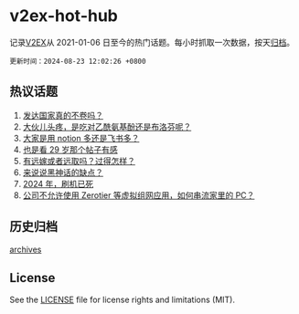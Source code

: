 # v2ex-hot-hub

 记录[V2EX](https://www.v2ex.com/)从 2021-01-06 日至今的热门话题。每小时抓取一次数据，按天[归档](archives)。

`更新时间：2024-08-23 12:02:26 +0800`

## 热议话题

1. [发达国家真的不卷吗？](https://www.v2ex.com/t/1067072)
1. [大伙儿头疼，是吃对乙酰氨基酚还是布洛芬呢？](https://www.v2ex.com/t/1067039)
1. [大家是用 notion 多还是飞书多？](https://www.v2ex.com/t/1067147)
1. [也是看 29 岁那个帖子有感](https://www.v2ex.com/t/1067079)
1. [有远嫁或者远取吗？过得怎样？](https://www.v2ex.com/t/1067151)
1. [来说说黑神话的缺点？](https://www.v2ex.com/t/1067117)
1. [2024 年，刷机已死](https://www.v2ex.com/t/1067154)
1. [公司不允许使用 Zerotier 等虚拟组网应用，如何串流家里的 PC？](https://www.v2ex.com/t/1066970)

## 历史归档

[archives](archives)

## License

See the [LICENSE](LICENSE) file for license rights and limitations (MIT).
